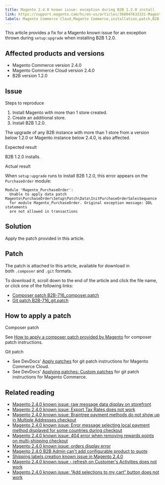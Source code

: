 ```yaml
---
title: Magento 2.4.0 known issue: exception during B2B 1.2.0 install
link: https://support.magento.com/hc/en-us/articles/360047633331-Magento-2-4-0-known-issue-exception-during-B2B-1-2-0-install
labels: Magento Commerce Cloud,Magento Commerce,installation,patch,B2B,exception,setup:upgrade,2.4.0
---
```


<p>This article provides a fix for a Magento known issue for an exception thrown during <code>setup:upgrade</code> when installing B2B 1.2.0.</p>
<h2>Affected products and versions</h2>
<ul>
<li>Magento Commerce version 2.4.0</li>
<li>Magento Commerce Cloud version 2.4.0</li>
<li>B2B version 1.2.0</li>
</ul>
<h2>Issue</h2>
<p>Steps to reproduce</p>
<ol>
<li>Install Magento with more than 1 store created.</li>
<li>Create an additional store.</li>
<li>Install B2B 1.2.0.</li>
</ol>
<p class="warning">The upgrade of any B2B instance with more than 1 store from a version below 1.2.0 or Magento instance below 2.4.0, is also affected.</p>
<p>Expected result</p>
<p>B2B 1.2.0 installs.</p>
<p>Actual result </p>
<p>When <code>setup:upgrade</code> runs to install B2B 1.2.0, this error appears on the <code>PurchaseOrder</code> module:</p>
<pre><code class="language-php">Module 'Magento_PurchaseOrder':
  Unable to apply data patch Magento\PurchaseOrder\Setup\Patch\Data\InitPurchaseOrderSalesSequence
  for module Magento_PurchaseOrder. Original exception message: DDL statements
  are not allowed in transactions</code></pre>
<h2>Solution</h2>
<p>Apply the patch provided in this article.</p>
<h2>Patch</h2>
<p>The patch is attached to this article, available for download in both <code>.composer</code> and <code>.git</code> formats.</p>
<p>To download it, scroll down to the end of the article and click the file name, or click one of the following links:</p>
<ul>
<li><a href="https://support.magento.com/hc/article_attachments/360064512792/B2B-716_composer.patch">Composer patch B2B-716_composer.patch</a></li>
<li><a href="https://support.magento.com/hc/article_attachments/360064512772/B2B-716_git.patch">Git patch B2B-716_git.patch</a></li>
</ul>
<h2>How to apply a patch</h2>
<p>Composer patch</p>
<p>See <a href="https://support.magento.com/hc/en-us/articles/360028367731">How to apply a composer patch provided by Magento</a> for composer patch instructions.</p>
<p>Git patch</p>
<ul>
<li>See DevDocs' <a href="https://devdocs.magento.com/cloud/project/project-patch.html">Apply patches</a> for git patch instructions for Magento Commerce Cloud.</li>
<li>See DevDocs' <a href="https://devdocs.magento.com/guides/v2.4/comp-mgr/patching.html#custom-patches">Applying patches: Custom patches</a> for git patch instructions for Magento Commerce.</li>
</ul>
<h2>Related reading</h2>
<ul>
<li><a href="https://support.magento.com/hc/en-us/articles/360045804332">Magento 2.4.0 known issue: raw message data display on storefront</a></li>
<li><a href="https://support.magento.com/hc/en-us/articles/360045850032">Magento 2.4.0 known issue: Export Tax Rates does not work</a></li>
<li><a href="https://support.magento.com/hc/en-us/articles/360046354992">Magento 2.4.0 known issue: Braintree payment methods do not show up in Multiple Addresses checkout</a></li>
<li><a href="https://support.magento.com/hc/en-us/articles/360047139331-Magento-2-4-0-known-issue-Error-message-selecting-local-payment-method-displayed-for-some-countries-during-checkout">Magento 2.4.0 known issue: Error message selecting local payment method displayed for some countries during checkout</a></li>
<li><a href="https://support.magento.com/hc/en-us/articles/360046920131-Magento-2-4-0-known-issue-404-error-when-removing-rewards-points-on-multi-shipping-checkout">Magento 2.4.0 known issue: 404 error when removing rewards points on multi-shipping checkout</a></li>
<li><a href="https://support.magento.com/hc/en-us/articles/360046802271-Magento-2-4-0-known-issue-orders-display-error">Magento 2.4.0 known issue: orders display error</a></li>
<li><a href="https://support.magento.com/hc/en-us/articles/360046801971-Magento-2-4-0-known-issue-B2B-Admin-cannot-add-a-configurable-product-to-a-quote">Magento 2.4.0 B2B Admin can't add configurable product to quote</a></li>
<li><a href="https://support.magento.com/hc/en-us/articles/360046750171-Shipping-labels-creation-known-issue-in-Magento-2-4-0">Shipping labels creation known issue in Magento 2.4.0</a></li>
<li><a href="https://support.magento.com/hc/en-us/articles/360046091332-Magento-2-4-0-known-issue-refresh-on-Customer-s-Activities-does-not-work">Magento 2.4.0 known issue - refresh on Customer's Activities does not work</a></li>
<li><a href="https://support.magento.com/hc/en-us/articles/360045838312-Magento-2-4-0-known-issue-Add-selections-to-my-cart-button-does-not-work">Magento 2.4.0 known issue: “Add selections to my cart” button does not work</a></li>
</ul>